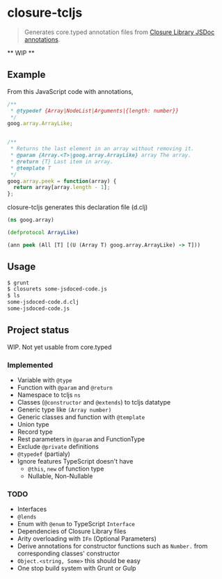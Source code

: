 closure-tcljs
====

> Generates core.typed annotation files from [Closure Library JSDoc annotations](https://developers.google.com/closure/compiler/docs/js-for-compiler).

** WIP **

## Example

From this JavaScript code with annotations,
```javascript
/**
 * @typedef {Array|NodeList|Arguments|{length: number}}
 */
goog.array.ArrayLike;


/**
 * Returns the last element in an array without removing it.
 * @param {Array.<T>|goog.array.ArrayLike} array The array.
 * @return {T} Last item in array.
 * @template T
 */
goog.array.peek = function(array) {
  return array[array.length - 1];
};
```

closure-tcljs generates this declaration file (d.clj)

```clojure
(ns goog.array)

(defprotocol ArrayLike)

(ann peek (All [T] [(U (Array T) goog.array.ArrayLike) -> T]))
```

## Usage

```bash
$ grunt
$ closurets some-jsdoced-code.js
$ ls
some-jsdoced-code.d.clj
some-jsdoced-code.js
```

## Project status

WIP. Not yet usable from core.typed

### Implemented

* Variable with `@type`
* Function with `@param` and `@return`
* Namespace to tcljs `ns`
* Classes (`@constructor` and `@extends`) to tcljs datatype
* Generic type like `(Array number)`
* Generic classes and function with `@template`
* Union type
* Record type
* Rest parameters in `@param` and FunctionType
* Exclude `@private` definitions
* `@typedef` (partialy)
* Ignore features TypeScript doesn't have
    * `@this`, `new` of function type
    * Nullable, Non-Nullable

### TODO

* Interfaces
* `@lends`
* Enum with `@enum` to TypeScript `Interface`
* Dependencies of Closure Library files
* Arity overloading with `IFn` (Optional Parameters)
* Derive annotations for constructor functions such as `Number.` from corresponding classes' constructor
* `Object.<string, Some>` this should be easy
* One stop build system with Grunt or Gulp
